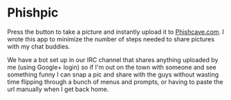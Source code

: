 # Phishpic

Press the button to take a picture and instantly upload it to [Phishcave.com](http://phishcave.com).
I wrote this app to minimize the number of steps needed to share pictures with my chat buddies.

We have a bot set up in our IRC channel that shares anything uploaded by me (using Google+ login) so if I'm out on the town with someone and see something funny I can snap a pic and share with the guys without wasting time flipping through a bunch of menus and prompts, or having to paste the url manually when I get back home.
